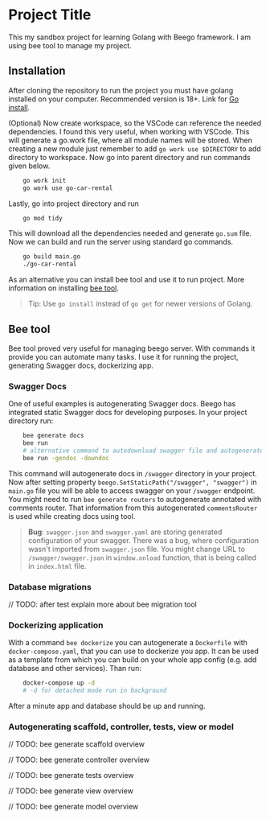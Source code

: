 
# Project Title

This my sandbox project for learning Golang with Beego framework. I am using bee tool to manage my project.


## Installation

After cloning the repository to run the project you must have golang installed on your computer. Recommended version is 18+. Link for [Go install](https://go.dev/doc/install). 

(Optional) Now create workspace, so the VSCode can reference the needed dependencies. I found this very useful, when working with VSCode. This will generate a go.work file, where all module names will be stored. When creating a new module just remember to add `go work use $DIRECTORY` to add directory to workspace. Now go into parent directory and run commands given below.

```bash
    go work init
    go work use go-car-rental
```

Lastly, go into project directory and run

```bash
    go mod tidy
```

This will download all the dependencies needed and generate `go.sum` file. Now we can build and run the server using standard go commands.

```bash
    go build main.go
    ./go-car-rental
```

As an alternative you can install bee tool and use it to run project. More information on installing [bee tool](https://beego.gocn.vip/beego/en-US/developing/bee/). 

> Tip: Use `go install` instead of `go get` for newer versions of Golang.

## Bee tool

Bee tool proved very useful for managing beego server. With commands it provide you can automate many tasks. I use it for running the project, generating Swagger docs, dockerizing app.

### Swagger Docs

One of useful examples is autogenerating Swagger docs. Beego has integrated static Swagger docs for developing purposes. In your project directory run:

```bash
    bee generate docs
    bee run
    # alternative command to autodownload swagger file and autogenerate docs
    bee run -gendoc -downdoc
```

This command will autogenerate docs in `/swagger` directory in your project. Now after setting property `beego.SetStaticPath("/swagger", "swagger")` in `main.go` file you will be able to access swagger on your `/swagger` endpoint. You might need to run `bee generate routers` to autogenerate annotated with comments router. That information from this autogenerated `commentsRouter` is used while creating docs using tool.

> **Bug**: `swagger.json` and `swagger.yaml` are storing generated configuration of your swagger. There was a bug, where configuration wasn't imported from `swagger.json` file. You might change URL to `/swagger/swagger.json` in `window.onload` function, that is being called in `index.html` file.


### Database migrations

// TODO: after test explain more about bee migration tool

### Dockerizing application

With a command `bee dockerize` you can autogenerate a `Dockerfile` with `docker-compose.yaml`, that you can use to dockerize you app. It can be used as a template from which you can build on your whole app config (e.g. add database and other services). Than run:

```bash
    docker-compose up -d
    # -d for detached mode run in background
```

After a minute app and database should be up and running.

### Autogenerating scaffold, controller, tests, view or model

// TODO: bee generate scaffold overview

// TODO: bee generate controller overview

// TODO: bee generate tests overview

// TODO: bee generate view overview

// TODO: bee generate model overview